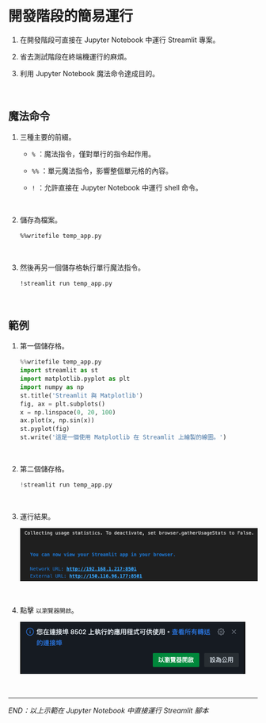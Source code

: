 # 開發階段的簡易運行

1. 在開發階段可直接在 Jupyter Notebook 中運行 Streamlit 專案。

2. 省去測試階段在終端機運行的麻煩。

3. 利用 Jupyter Notebook 魔法命令達成目的。

<br>

## 魔法命令

1. 三種主要的前綴。

   - `%` ：魔法指令，僅對單行的指令起作用。

   - `%%` ：單元魔法指令，影響整個單元格的內容。

   - `!` ：允許直接在 Jupyter Notebook 中運行 shell 命令。

<br>

2. 儲存為檔案。
   
   ```bash
   %%writefile temp_app.py
   ```
<br>

3. 然後再另一個儲存格執行單行魔法指令。

   ```bash
   !streamlit run temp_app.py
   ```

<br>

## 範例

1. 第一個儲存格。

   ```python
   %%writefile temp_app.py
   import streamlit as st
   import matplotlib.pyplot as plt
   import numpy as np
   st.title('Streamlit 與 Matplotlib')
   fig, ax = plt.subplots()
   x = np.linspace(0, 20, 100)
   ax.plot(x, np.sin(x))
   st.pyplot(fig)
   st.write('這是一個使用 Matplotlib 在 Streamlit 上繪製的線圖。')
   ```

<br>

2. 第二個儲存格。

   ```python
   !streamlit run temp_app.py
   ```

<br>

3. 運行結果。

   ![](images/img_12.png)

<br>

4. 點擊 `以瀏覽器開啟`。

   ![](images/img_81.png)

<br>

___

_END：以上示範在 Jupyter Notebook 中直接運行 Streamlit 腳本_